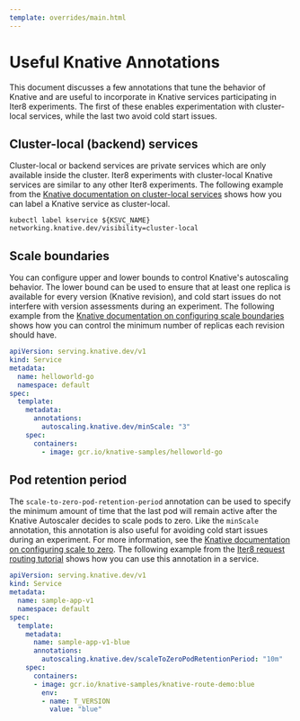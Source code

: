 ```yaml
---
template: overrides/main.html
---
```


# Useful Knative Annotations

This document discusses a few annotations that tune the behavior of Knative and are useful to incorporate in Knative services participating in Iter8 experiments. The first of these enables experimentation with cluster-local services, while the last two avoid cold start issues.

## Cluster-local (backend) services
Cluster-local or backend services are private services which are only available inside the cluster. Iter8 experiments with cluster-local Knative services are similar to any other Iter8 experiments. The following example from the [Knative documentation on cluster-local services](https://knative.dev/docs/serving/cluster-local-route/) shows how you can label a Knative service as cluster-local.

``` shell
kubectl label kservice ${KSVC_NAME} networking.knative.dev/visibility=cluster-local
```

## Scale boundaries
You can configure upper and lower bounds to control Knative's autoscaling behavior. The lower bound can be used to ensure that at least one replica is available for every version (Knative revision), and cold start issues do not interfere with version assessments during an experiment. The following example from the [Knative documentation on configuring scale boundaries](https://knative.dev/docs/serving/autoscaling/scale-bounds/#lower-bound) shows how you can control the minimum number of replicas each revision should have.

``` yaml linenums="1" hl_lines="10"
apiVersion: serving.knative.dev/v1
kind: Service
metadata:
  name: helloworld-go
  namespace: default
spec:
  template:
    metadata:
      annotations:
        autoscaling.knative.dev/minScale: "3"
    spec:
      containers:
        - image: gcr.io/knative-samples/helloworld-go
```

## Pod retention period
The `scale-to-zero-pod-retention-period` annotation can be used to specify the minimum amount of time that the last pod will remain active after the Knative Autoscaler decides to scale pods to zero. Like the `minScale` annotation, this annotation is also useful for avoiding cold start issues during an experiment. For more information, see the [Knative documentation on configuring scale to zero](https://knative.dev/docs/serving/autoscaling/scale-to-zero/). The following example from the [Iter8 request routing tutorial](/tutorials/knative/traffic-segmentation/) shows how you can use this annotation in a service.

``` yaml linenums="1" hl_lines="11"
apiVersion: serving.knative.dev/v1
kind: Service
metadata:
  name: sample-app-v1
  namespace: default
spec:
  template:
    metadata:
      name: sample-app-v1-blue
      annotations:
        autoscaling.knative.dev/scaleToZeroPodRetentionPeriod: "10m"
    spec:
      containers:
      - image: gcr.io/knative-samples/knative-route-demo:blue 
        env:
        - name: T_VERSION
          value: "blue"
```


